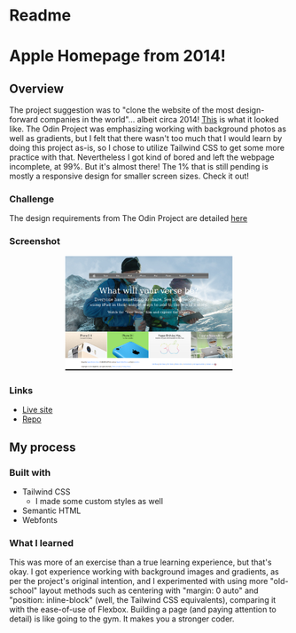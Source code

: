 # Readme
# Apple Homepage from 2014!

## Overview

The project suggestion was to "clone the website of the most design-forward companies in the world"... albeit circa 2014! [This](https://web.archive.org/web/20140301004610/http://www.apple.com/) is what it looked like.  The Odin Project was emphasizing working with background photos as well as gradients, but I felt that there wasn't too much that I would learn by doing this project as-is, so I chose to utilize Tailwind CSS to get some more practice with that.  Nevertheless I got kind of bored and left the webpage incomplete, at 99%.  But it's almost there!  The 1% that is still pending is mostly a responsive design for smaller screen sizes.  Check it out!

### Challenge

The design requirements from The Odin Project are detailed
[here](https://web.archive.org/web/20211216034948/https://www.theodinproject.com/paths/full-stack-javascript/courses/html-and-css/lessons/building-with-backgrounds-and-gradients)

### Screenshot
<p align="center">
  <img src="./screenshot_for_readme.png" alt="clone of Apple.com homepage from 2014" width="60%" height="60%">
</p>


### Links

- [Live site](https://mattdimicelli.github.io/Tailwind_Apple_Homepage_2014/)
- [Repo](https://github.com/mattdimicelli/Tailwind_Apple_Homepage_2014/)

## My process

### Built with

- Tailwind CSS
  - I made some custom styles as well
- Semantic HTML
- Webfonts


### What I learned

This was more of an exercise than a true learning experience, but that's okay.  I got experience working with background images and gradients, as per the project's original intention, and I experimented with using more "old-school" layout methods such as centering with "margin: 0 auto" and "position: inline-block" (well, the Tailwind CSS equivalents), comparing it with the ease-of-use of Flexbox.  Building a page (and paying attention to detail) is like going to the gym.  It makes you a stronger coder.  

